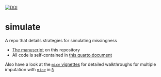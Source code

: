 [![DOI](https://zenodo.org/badge/577246981.svg)](https://zenodo.org/badge/latestdoi/577246981)

# simulate
A repo that details strategies for simulating missingness

- [The manuscript](https://www.gerkovink.com/simulate) on this repository
- All code is self-contained in [this quarto document](https://github.com/gerkovink/simulate/blob/v1.0/index.qmd)

Also have a look at the [`mice` vignettes](https://www.gerkovink.com/miceVignettes/) for detailed walkthroughs for multiple imputation with [`mice`](https://amices.org/mice/index.html) in [`R`](https://cran.r-project.org)
